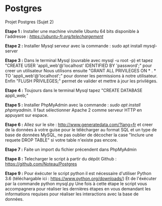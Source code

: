 # Postgres
Projet Postgres (Sujet 2)

__Etape 1 :__  Installer une machine virutelle Ubuntu 64 bits disponible à l'addresse : *https://ubuntu-fr.org/telechargement*

__Etape 2 :__ Installer Mysql serveur avec la commande : sudo apt install mysql-server

__Etape 3 :__ Dans le terminal Mysql (ouvrable avec mysql -u root -p) et tapez "CREATE USER 'appli_web'@'localhost' IDENTIFIED BY 'password';" pour creer un utilisateur
Nous utilisons ensuite "GRANT ALL PRIVILEGES ON * . * TO 'appli_web'@'localhost';" pour donner les permissions à notre utilisateur. Enfin "FLUSH PRIVILEGES;" permet de valider et mettre à jour les priviléges.

__Etape 4 :__ Toujours dans le terminal Mysql tapez "CREATE DATABASE appli_web;"

__Etape 5 :__ Installer PhpMyAdmin avec la commande : *sudo apt install phpmyadmin*. 
Il faut sélectionner Apache 2 comme serveur HTTP en appuyant sur espace.

__Etape 6 :__ Allez sur le site : http://www.generatedata.com/?lang=fr et creer de la données à votre guise pour le télécharger au format SQL et un type de base de données MySQL, ne pas oublier de décocher la case "Inclure une requete DROP TABLE" si votre table n'existe pas encore.

__Etape 7 :__ Faite un import du fichier précendent dans PhpMyAdmin

__Etape 8 :__ Telecharger le script à partir du dépôt Github : https://github.com/Noteau/Postgres

__Etape 9 :__ Pour éxécuter le script python il est nécessaire d'utiliser Python 3.6 (téléchargable ici : https://www.python.org/downloads/)
Et de l'éxécuter par la commande python mysql.py
Une fois à cette étape le script vous accompagnera pour réaliser les dernières étapes en vous demandant les informations requises pour réaliser les interactions avec la base de données.
